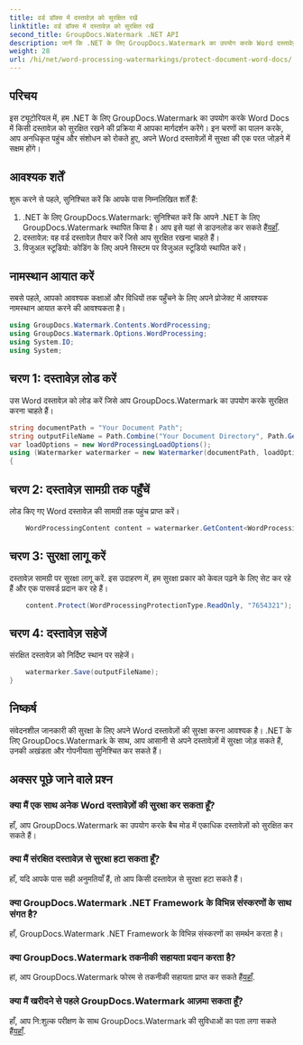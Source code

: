 ```yaml
---
title: वर्ड डॉक्स में दस्तावेज़ को सुरक्षित रखें
linktitle: वर्ड डॉक्स में दस्तावेज़ को सुरक्षित रखें
second_title: GroupDocs.Watermark .NET API
description: जानें कि .NET के लिए GroupDocs.Watermark का उपयोग करके Word दस्तावेज़ों को कैसे सुरक्षित रखा जाए। अपने दस्तावेज़ों में सहजता से सुरक्षा जोड़ने के लिए हमारे चरण-दर-चरण ट्यूटोरियल का पालन करें।
weight: 28
url: /hi/net/word-processing-watermarkings/protect-document-word-docs/
---
```

## परिचय
इस ट्यूटोरियल में, हम .NET के लिए GroupDocs.Watermark का उपयोग करके Word Docs में किसी दस्तावेज़ को सुरक्षित रखने की प्रक्रिया में आपका मार्गदर्शन करेंगे। इन चरणों का पालन करके, आप अनधिकृत पहुंच और संशोधन को रोकते हुए, अपने Word दस्तावेज़ों में सुरक्षा की एक परत जोड़ने में सक्षम होंगे।
## आवश्यक शर्तें
शुरू करने से पहले, सुनिश्चित करें कि आपके पास निम्नलिखित शर्तें हैं:
1.  .NET के लिए GroupDocs.Watermark: सुनिश्चित करें कि आपने .NET के लिए GroupDocs.Watermark स्थापित किया है। आप इसे यहां से डाउनलोड कर सकते हैं[यहाँ](https://releases.groupdocs.com/Watermark/net/).
2. दस्तावेज़: वह वर्ड दस्तावेज़ तैयार करें जिसे आप सुरक्षित रखना चाहते हैं।
3. विजुअल स्टूडियो: कोडिंग के लिए अपने सिस्टम पर विजुअल स्टूडियो स्थापित करें।

## नामस्थान आयात करें
सबसे पहले, आपको आवश्यक कक्षाओं और विधियों तक पहुँचने के लिए अपने प्रोजेक्ट में आवश्यक नामस्थान आयात करने की आवश्यकता है।
```csharp
using GroupDocs.Watermark.Contents.WordProcessing;
using GroupDocs.Watermark.Options.WordProcessing;
using System.IO;
using System;
```
## चरण 1: दस्तावेज़ लोड करें
उस Word दस्तावेज़ को लोड करें जिसे आप GroupDocs.Watermark का उपयोग करके सुरक्षित करना चाहते हैं।
```csharp
string documentPath = "Your Document Path";
string outputFileName = Path.Combine("Your Document Directory", Path.GetFileName(documentPath));
var loadOptions = new WordProcessingLoadOptions();
using (Watermarker watermarker = new Watermarker(documentPath, loadOptions))
{
```
## चरण 2: दस्तावेज़ सामग्री तक पहुँचें
लोड किए गए Word दस्तावेज़ की सामग्री तक पहुंच प्राप्त करें।
```csharp
    WordProcessingContent content = watermarker.GetContent<WordProcessingContent>();
```
## चरण 3: सुरक्षा लागू करें
दस्तावेज़ सामग्री पर सुरक्षा लागू करें. इस उदाहरण में, हम सुरक्षा प्रकार को केवल पढ़ने के लिए सेट कर रहे हैं और एक पासवर्ड प्रदान कर रहे हैं।
```csharp
    content.Protect(WordProcessingProtectionType.ReadOnly, "7654321");
```
## चरण 4: दस्तावेज़ सहेजें
संरक्षित दस्तावेज़ को निर्दिष्ट स्थान पर सहेजें।
```csharp
    watermarker.Save(outputFileName);
}
```

## निष्कर्ष
संवेदनशील जानकारी की सुरक्षा के लिए अपने Word दस्तावेज़ों की सुरक्षा करना आवश्यक है। .NET के लिए GroupDocs.Watermark के साथ, आप आसानी से अपने दस्तावेज़ों में सुरक्षा जोड़ सकते हैं, उनकी अखंडता और गोपनीयता सुनिश्चित कर सकते हैं।
## अक्सर पूछे जाने वाले प्रश्न
### क्या मैं एक साथ अनेक Word दस्तावेज़ों की सुरक्षा कर सकता हूँ?
हाँ, आप GroupDocs.Watermark का उपयोग करके बैच मोड में एकाधिक दस्तावेज़ों को सुरक्षित कर सकते हैं।
### क्या मैं संरक्षित दस्तावेज़ से सुरक्षा हटा सकता हूँ?
हाँ, यदि आपके पास सही अनुमतियाँ हैं, तो आप किसी दस्तावेज़ से सुरक्षा हटा सकते हैं।
### क्या GroupDocs.Watermark .NET Framework के विभिन्न संस्करणों के साथ संगत है?
हाँ, GroupDocs.Watermark .NET Framework के विभिन्न संस्करणों का समर्थन करता है।
### क्या GroupDocs.Watermark तकनीकी सहायता प्रदान करता है?
 हां, आप GroupDocs.Watermark फोरम से तकनीकी सहायता प्राप्त कर सकते हैं[यहाँ](https://forum.groupdocs.com/c/watermark/19).
### क्या मैं खरीदने से पहले GroupDocs.Watermark आज़मा सकता हूँ?
 हाँ, आप नि:शुल्क परीक्षण के साथ GroupDocs.Watermark की सुविधाओं का पता लगा सकते हैं[यहाँ](https://releases.groupdocs.com/).
